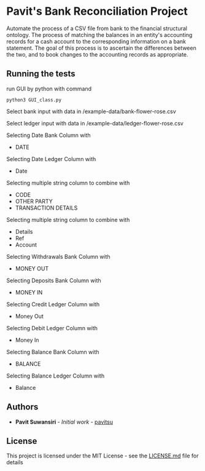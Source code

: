 # Pavit's Bank Reconciliation Project 

Automate the process of a CSV file from bank to the financial structural ontology. The process of matching the balances in an entity's accounting records for a cash account to the corresponding information on a bank statement. The goal of this process is to ascertain the differences between the two, and to book changes to the accounting records as appropriate.

## Running the tests

run GUI by python with command

```
python3 GUI_class.py
```

Select bank input with data in /example-data/bank-flower-rose.csv

Select ledger input with data in /example-data/ledger-flower-rose.csv

Selecting Date Bank Column with 

* DATE

Selecting Date Ledger Column with 

* Date

Selecting multiple string column to combine with

* CODE
* OTHER PARTY
* TRANSACTION DETAILS

Selecting multiple string column to combine with 

* Details
* Ref
* Account

Selecting Withdrawals Bank Column with 

* MONEY OUT

Selecting Deposits Bank Column with 

* MONEY IN

Selecting Credit Ledger Column with 

* Money Out

Selecting Debit Ledger Column with 

* Money In

Selecting Balance Bank Column with 

* BALANCE

Selecting Balance Ledger Column with 

* Balance



## Authors

* **Pavit Suwansiri** - *Initial work* - [pavitsu](https://github.com/pavitsu)

## License

This project is licensed under the MIT License - see the [LICENSE.md](LICENSE.md) file for details
